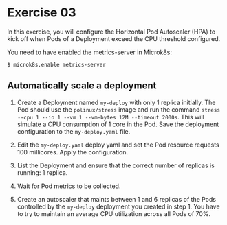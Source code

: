 # Exercise 03

In this exercise, you will configure the Horizontal Pod Autoscaler (HPA) to kick off when Pods of a Deployment exceed the CPU threshold configured.

You need to have enabled the metrics-server in Microk8s: 
```shell
$ microk8s.enable metrics-server
```

## Automatically scale a deployment

1. Create a Deployment named `my-deploy` with only 1 replica initially. The Pod should use the `polinux/stress` image and run the command `stress --cpu 1 --io 1 --vm 1 --vm-bytes 12M --timeout 2000s`. This will simulate a CPU consumption of 1 core in the Pod.
Save the deployment configuration to the `my-deploy.yaml` file.

2. Edit the `my-deploy.yaml` deploy yaml and set the Pod resource requests 100 millicores. Apply the configuration.

3. List the Deployment and ensure that the correct number of replicas is running: 1 replica.

4. Wait for Pod metrics to be collected.

5. Create an autoscaler that maints between 1 and 6 replicas of the Pods controlled by the `my-deploy` deployment you created in step 1. You have to try to maintain an average CPU utilization across all Pods of 70%.
